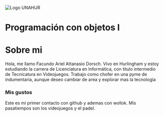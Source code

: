 ![Logo UNAHUR](./UNAHUR.png)

# Programación con objetos I
# Sobre mi

Hola, me llamo Facundo Ariel Attanasio Dorsch. Vivo en Hurlingham y estoy estudiando la carrera de Licenciatura en Informática, con titulo intermedio de Tecnicatura en Videojuegos.
Trabajo como chofer en una pyme de indumentaria, aunque deseo cambiar de area y explorar mas la tecnologia

### Mis gustos
Este es mi primer contacto con github y ademas con wollok. 
Mis pasatiempos son los videojuegos y el padel.

